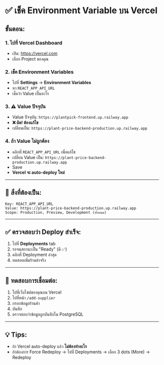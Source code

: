 # ✅ เช็ค Environment Variable บน Vercel

## ขั้นตอน:

### 1. ไปที่ Vercel Dashboard
- เปิด: https://vercel.com
- เลือก Project ของคุณ

### 2. เช็ค Environment Variables
- ไปที่ **Settings** → **Environment Variables**
- หา `REACT_APP_API_URL`
- เช็คว่า Value เป็นอะไร

### 3. ⚠️ Value ปัจจุบัน
- Value ปัจจุบัน: `https://plantpick-frontend.up.railway.app`
- **❌ ผิด! ต้องแก้ไข**
- เปลี่ยนเป็น: `https://plant-price-backend-production.up.railway.app`

### 4. ถ้า Value ไม่ถูกต้อง
- คลิกที่ `REACT_APP_API_URL` เพื่อแก้ไข
- เปลี่ยน Value เป็น: `https://plant-price-backend-production.up.railway.app`
- Save
- **Vercel จะ auto-deploy ใหม่**

---

## 🎯 สิ่งที่ต้องเป็น:

```
Key: REACT_APP_API_URL
Value: https://plant-price-backend-production.up.railway.app
Scope: Production, Preview, Development (ทั้งหมด)
```

---

## ✅ ตรวจสอบว่า Deploy สำเร็จ:

1. ไปที่ **Deployments** tab
2. รอจนสถานะเป็น "Ready" (มี ✅)
3. คลิกที่ Deployment ล่าสุด
4. ทดสอบเพิ่มร้านค้าจริง

---

## 🧪 ทดสอบการเชื่อมต่อ:

1. ไปที่เว็บไซต์ของคุณบน Vercel
2. ไปที่หน้า `/add-supplier`
3. กรอกข้อมูลร้านค้า
4. บันทึก
5. ตรวจสอบว่าข้อมูลถูกบันทึกใน PostgreSQL

---

## 💡 Tips:

- ถ้า Vercel auto-deploy แล้ว **ไม่ต้องทำอะไร**
- ถ้าต้องการ Force Redeploy → ไปที่ Deployments → เลือก 3 dots (More) → Redeploy

